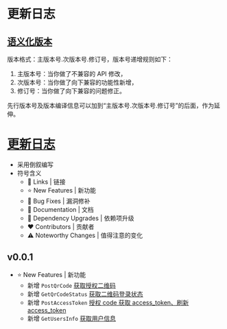 # 更新日志

## [语义化版本](https://semver.org/lang/zh-CN/)

版本格式：主版本号.次版本号.修订号，版本号递增规则如下：

1. 主版本号：当你做了不兼容的 API 修改，
2. 次版本号：当你做了向下兼容的功能性新增，
3. 修订号：当你做了向下兼容的问题修正。

先行版本号及版本编译信息可以加到“主版本号.次版本号.修订号”的后面，作为延伸。

# [更新日志](#更新日志)

- 采用倒叙编写
- 符号含义
    - 📗 Links | 链接
    - ⭐ New Features | 新功能
    - 🐞 Bug Fixes | 漏洞修补
    - 📔 Documentation | 文档
    - 🔨 Dependency Upgrades | 依赖项升级
    - ❤ Contributors | 贡献者
    - ⚠️ Noteworthy Changes | 值得注意的变化

## v0.0.1

- ⭐ New Features | 新功能
    - 新增 `PostQrCode`
      [获取授权二维码](https://www.yuque.com/aliyundrive/zpfszx/ttfoy0xt2pza8lof#XuClO)
    - 新增 `GetQrCodeStatus`
      [获取二维码登录状态](https://www.yuque.com/aliyundrive/zpfszx/ttfoy0xt2pza8lof#Fyis9)
    - 新增 `PostAccessToken`
      [授权 code 获取 access_token、刷新 access_token](https://www.yuque.com/aliyundrive/zpfszx/efabcs#Fyis9)
    - 新增 `GetUsersInfo`
      [获取用户信息](https://www.yuque.com/aliyundrive/zpfszx/mbb50w#xZ6HQ)
